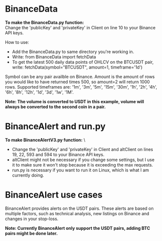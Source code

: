 # BinanceData
**To make the BinanceData.py function:** \
Change the 'publicKey' and 'privateKey' in Client on line 10 to your Binance API keys. 

How to use:
- Add the BinanceData.py to same directory you're working in.
- Write: from BinanceData import fetchData
- To get the latest 500 daily data points of OHLCV on the BTCUSDT pair, write: fetchData(symbol="BTCUSDT", amount=1, timeframe='1d')

Symbol can be any pair availble on Binance.
Amount is the amount of rows you would like to have returned times 500, so amount=2 will return 1000 rows.
Supported timeframes are: '1m', '3m', '5m', '15m', '30m', '1h', '2h', '4h', '6h', '8h', '12h', '1d', '3d', '1w', '1M'.

**Note: The volume is converted to USDT in this example, volume will always be converted to the second coin in a pair.**

# BinanceAlert and run.py
**To make BinanceAlertV3.py function:** \
- Change the 'publicKey' and 'privateKey' in Client and altClient on lines 19, 22, 593 and 594 to your Binance API keys.
- altClient might not be necessary if you change some settings, but I use it to make sure it won't stop because it is exceeding the max requests.
- run.py is necessary if you want to run it on Linux, which is what I am currently doing. 

# BinanceAlert use cases
BinanceAlert provides alerts on the USDT pairs. These alerts are based on multiple factors, such as technical analysis, new listings on Binance and changes in your stop-loss.

**Note: Currently BinanceAlert only support the USDT pairs, adding BTC pairs might be done later.**
